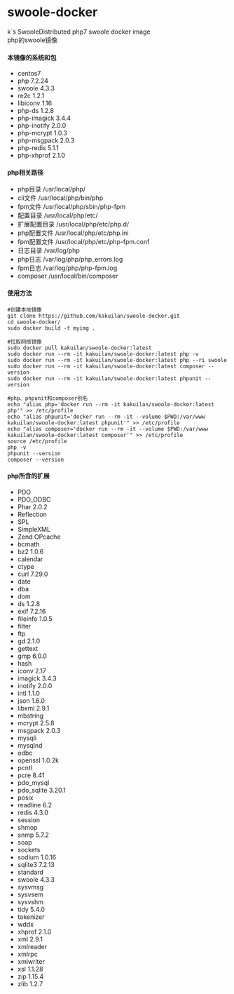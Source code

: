 # swoole-docker
k`s SwooleDistributed php7 swoole docker image   
php的swoole镜像


#### 本镜像的系统和包
- centos7
- php 7.2.24
- swoole 4.3.3
- re2c 1.2.1
- libiconv 1.16
- php-ds 1.2.8
- php-imagick 3.4.4
- php-inotify 2.0.0
- php-mcrypt 1.0.3
- php-msgpack 2.0.3
- php-redis 5.1.1
- php-xhprof 2.1.0

#### php相关路径
- php目录 /usr/local/php/
- cli文件 /usr/local/php/bin/php
- fpm文件 /usr/local/php/sbin/php-fpm
- 配置目录 /usr/local/php/etc/
- 扩展配置目录 /usr/local/php/etc/php.d/
- php配置文件 /usr/local/php/etc/php.ini
- fpm配置文件 /usr/local/php/etc/php-fpm.conf
- 日志目录 /var/log/php
- php日志 /var/log/php/php_errors.log
- fpm日志 /var/log/php/php-fpm.log
- composer /usr/local/bin/composer


#### 使用方法
```shell
#创建本地镜像
git clone https://github.com/kakuilan/swoole-docker.git
cd swoole-docker/
sudo docker build -t myimg .

#拉取网络镜像
sudo docker pull kakuilan/swoole-docker:latest
sudo docker run --rm -it kakuilan/swoole-docker:latest php -v
sudo docker run --rm -it kakuilan/swoole-docker:latest php --ri swoole
sudo docker run --rm -it kakuilan/swoole-docker:latest composer --version
sudo docker run --rm -it kakuilan/swoole-docker:latest phpunit --version

#php、phpunit和composer别名
echo "alias php='docker run --rm -it kakuilan/swoole-docker:latest php'" >> /etc/profile
echo "alias phpunit='docker run --rm -it --volume $PWD:/var/www kakuilan/swoole-docker:latest phpunit'" >> /etc/profile
echo "alias composer='docker run --rm -it --volume $PWD:/var/www kakuilan/swoole-docker:latest composer'" >> /etc/profile
source /etc/profile
php -v
phpunit --version
composer --version
```

#### php所含的扩展
- PDO
- PDO_ODBC
- Phar 2.0.2
- Reflection
- SPL
- SimpleXML
- Zend OPcache
- bcmath
- bz2 1.0.6
- calendar
- ctype
- curl 7.29.0
- date
- dba
- dom
- ds 1.2.8
- exif 7.2.16
- fileinfo 1.0.5
- filter
- ftp
- gd 2.1.0
- gettext
- gmp 6.0.0
- hash
- iconv 2.17
- imagick 3.4.3
- inotify 2.0.0
- intl 1.1.0
- json 1.6.0
- libxml 2.9.1
- mbstring
- mcrypt 2.5.8
- msgpack 2.0.3
- mysqli
- mysqlnd
- odbc
- openssl 1.0.2k
- pcntl
- pcre 8.41
- pdo_mysql
- pdo_sqlite 3.20.1
- posix
- readline 6.2
- redis 4.3.0
- session
- shmop
- snmp 5.7.2
- soap
- sockets
- sodium 1.0.16
- sqlite3 7.2.13
- standard
- swoole 4.3.3
- sysvmsg
- sysvsem
- sysvshm
- tidy 5.4.0
- tokenizer
- wddx
- xhprof 2.1.0
- xml 2.9.1
- xmlreader
- xmlrpc
- xmlwriter
- xsl 1.1.28
- zip 1.15.4
- zlib 1.2.7

